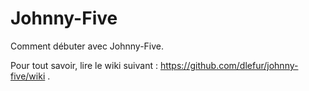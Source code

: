 # Johnny-Five

Comment débuter avec Johnny-Five. 

Pour tout savoir, lire le wiki suivant : https://github.com/dlefur/johnny-five/wiki .
